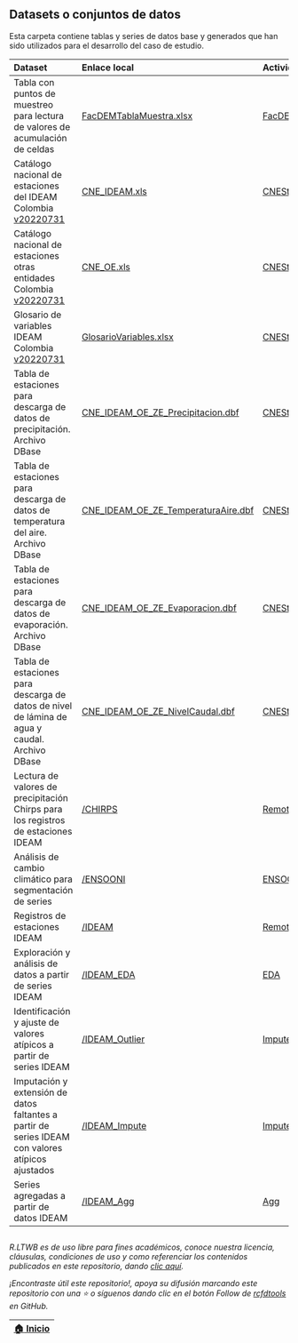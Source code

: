 ## Datasets o conjuntos de datos

Esta carpeta contiene tablas y series de datos base y generados que han sido utilizados para el desarrollo del caso de estudio.

| Dataset                                                                                                            | Enlace local                                                             | Actividad                                   |
|:-------------------------------------------------------------------------------------------------------------------|:-------------------------------------------------------------------------|:--------------------------------------------|
| Tabla con puntos de muestreo para lectura de valores de acumulación de celdas                                      | [FacDEMTablaMuestra.xlsx](FacDEMTablaMuestra.xlsx)                       | [FacDEM](../Section02/FacDEM)               |
| Catálogo nacional de estaciones del IDEAM Colombia [v20220731](http://dhime.ideam.gov.co/atencionciudadano/)       | [CNE_IDEAM.xls](CNE_IDEAM.xls)                                           | [CNEStation](../Section03/CNEStation)       |
| Catálogo nacional de estaciones otras entidades Colombia [v20220731](http://dhime.ideam.gov.co/atencionciudadano/) | [CNE_OE.xls](CNE_OE.xls)                                                 | [CNEStation](../Section03/CNEStation)       |
| Glosario de variables IDEAM Colombia [v20220731](http://dhime.ideam.gov.co/atencionciudadano/)                     | [GlosarioVariables.xlsx](http://dhime.ideam.gov.co/atencionciudadano/)   | [CNEStation](../Section01/CaseStudy)        |
| Tabla de estaciones para descarga de datos de precipitación. Archivo DBase                                         | [CNE_IDEAM_OE_ZE_Precipitacion.dbf](CNE_IDEAM_OE_ZE_Precipitacion.dbf)   | [CNEStation](../Section01/CaseStudy)        |
| Tabla de estaciones para descarga de datos de temperatura del aire. Archivo DBase                                  | [CNE_IDEAM_OE_ZE_TemperaturaAire.dbf](CNE_IDEAM_OE_ZE_Precipitacion.dbf) | [CNEStation](../Section01/CaseStudy)        |
| Tabla de estaciones para descarga de datos de evaporación. Archivo DBase                                           | [CNE_IDEAM_OE_ZE_Evaporacion.dbf](CNE_IDEAM_OE_ZE_Precipitacion.dbf)     | [CNEStation](../Section01/CaseStudy)        |
| Tabla de estaciones para descarga de datos de nivel de lámina de agua y caudal. Archivo DBase                      | [CNE_IDEAM_OE_ZE_NivelCaudal.dbf](CNE_IDEAM_OE_ZE_Precipitacion.dbf)     | [CNEStation](../Section01/CaseStudy)        |
| Lectura de valores de precipitación Chirps para los registros de estaciones IDEAM                                  | [/CHIRPS](CHIRPS)                                                        | [RemoteSensing](../Section03/RemoteSensing) |
| Análisis de cambio climático para segmentación de series                                                           | [/ENSOONI](ENSOONI)                                                      | [ENSOONI](../Section03/ENSOONI)             |
| Registros de estaciones IDEAM                                                                                      | [/IDEAM](IDEAM)                                                          | [RemoteSensing](../Section03/RemoteSensing) |
| Exploración y análisis de datos a partir de series IDEAM                                                           | [/IDEAM_EDA](IDEAM_EDA)                                                  | [EDA](../Section03/EDA)                     |
| Identificación y ajuste de valores atípicos a partir de series IDEAM                                               | [/IDEAM_Outlier](IDEAM_Outlier)                                          | [Impute](../Section03/Outlier)              |
| Imputación y extensión de datos faltantes a partir de series IDEAM con valores atípicos ajustados                  | [/IDEAM_Impute](IDEAM_Impute)                                            | [Impute](../Section03/Impute)               |
| Series agregadas a partir de datos IDEAM                                                                           | [/IDEAM_Agg](IDEAM_Agg)                                                  | [Agg](../Section03/Agg)                     |

 
##

_R.LTWB es de uso libre para fines académicos, conoce nuestra licencia, cláusulas, condiciones de uso y como referenciar los contenidos publicados en este repositorio, dando [clic aquí](https://github.com/rcfdtools/R.LTWB/wiki/License)._

_¡Encontraste útil este repositorio!, apoya su difusión marcando este repositorio con una ⭐ o síguenos dando clic en el botón Follow de [rcfdtools](https://github.com/rcfdtools) en GitHub._

| [:house: Inicio](../Readme.md) |
|--------------------------------|